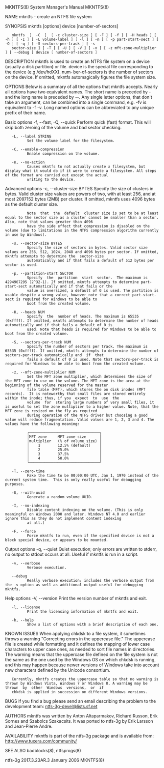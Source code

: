 MKNTFS(8)                                                                         System Manager's Manual                                                                        MKNTFS(8)

NAME
       mkntfs - create an NTFS file system

SYNOPSIS
       mkntfs [options] device [number-of-sectors]

       mkntfs  [  -C  ]  [ -c cluster-size ] [ -F ] [ -f ] [ -H heads ] [ -h ] [ -I ] [ -L volume-label ] [ -l ] [ -n ] [ -p part-start-sect ] [ -Q ] [ -q ] [ -S sectors-per-track ] [ -s
       sector-size ] [ -T ] [ -U ] [ -V ] [ -v ] [ -z mft-zone-multiplier ] [ --debug ] device [ number-of-sectors ]

DESCRIPTION
       mkntfs is used to create an NTFS file system on a device (usually a disk partition) or file.  device is the special  file  corresponding  to  the  device  (e.g  /dev/hdXX).   num‐
       ber-of-sectors is the number of sectors on the device. If omitted, mkntfs automagically figures the file system size.

OPTIONS
       Below  is  a  summary  of all the options that mkntfs accepts.  Nearly all options have two equivalent names.  The short name is preceded by - and the long name is preceded by --.
       Any single letter options, that don't take an argument, can be combined into a single command, e.g.  -fv is equivalent to -f -v.  Long named options  can  be  abbreviated  to  any
       unique prefix of their name.

   Basic options
       -f, --fast, -Q, --quick
              Perform quick (fast) format. This will skip both zeroing of the volume and bad sector checking.

       -L, --label STRING
              Set the volume label for the filesystem.

       -C, --enable-compression
              Enable compression on the volume.

       -n, --no-action
              Causes mkntfs to not actually create a filesystem, but display what it would do if it were to create a filesystem. All steps of the format are carried out except the actual
              writing to the device.

   Advanced options
       -c, --cluster-size BYTES
              Specify the size of clusters in bytes. Valid cluster size values are powers of two, with at least 256, and at most 2097152 bytes (2MB) per cluster. If omitted, mkntfs  uses
              4096 bytes as the default cluster size.

              Note  that  the  default  cluster size is set to be at least equal to the sector size as a cluster cannot be smaller than a sector. Also, note that values greater than 4096
              have the side effect that compression is disabled on the volume (due to limitations in the NTFS compression algorithm currently in use by Windows).

       -s, --sector-size BYTES
              Specify the size of sectors in bytes. Valid sector size values are 256, 512, 1024, 2048 and 4096 bytes per sector. If omitted, mkntfs attempts to determine the  sector-size
              automatically and if that fails a default of 512 bytes per sector is used.

       -p, --partition-start SECTOR
              Specify  the  partition  start  sector.  The maximum is 4294967295 (2^32-1). If omitted, mkntfs attempts to determine part-start-sect automatically and if that fails or the
              value is oversized, a default of 0 is used. The partition is usable despite a wrong value, however note that a correct part-start-sect is required for Windows to be able to
              boot from the created volume.

       -H, --heads NUM
              Specify  the  number of heads. The maximum is 65535 (0xffff). If omitted, mkntfs attempts to determine the number of heads automatically and if that fails a default of 0 is
              used. Note that heads is required for Windows to be able to boot from the created volume.

       -S, --sectors-per-track NUM
              Specify the number of sectors per track. The maximum is 65535 (0xffff). If omitted, mkntfs attempts to determine the number of sectors-per-track automatically and  if  that
              fails a default of 0 is used. Note that sectors-per-track is required for Windows to be able to boot from the created volume.

       -z, --mft-zone-multiplier NUM
              Set the MFT zone multiplier, which determines the size of the MFT zone to use on the volume. The MFT zone is the area at the beginning of the volume reserved for the master
              file table (MFT), which stores the on disk inodes (MFT records).  It is noteworthy that small files are stored entirely within the inode; thus, if you  expect  to  use  the
              volume  for  storing large numbers of very small files, it is useful to set the zone multiplier to a higher value. Note, that the MFT zone is resized on the fly as required
              during operation of the NTFS driver but choosing a good value will reduce fragmentation. Valid values are 1, 2, 3 and 4. The values have the following meaning:

              ┌────────────────────────────────┐
              │MFT zone     MFT zone size      │
              │multiplier   (% of volume size) │
              │    1        12.5% (default)    │
              │    2        25.0%              │
              │    3        37.5%              │
              │    4        50.0%              │
              └────────────────────────────────┘

       -T, --zero-time
              Fake the time to be 00:00:00 UTC, Jan 1, 1970 instead of the current system time.  This is only really useful for debugging purposes.

       -U, --with-uuid
              Generate a random volume UUID.

       -I, --no-indexing
              Disable content indexing on the volume. (This is only meaningful on Windows 2000 and later. Windows NT 4.0 and earlier ignore this as they do not implement content indexing
              at all.)

       -F, --force
              Force mkntfs to run, even if the specified device is not a block special device, or appears to be mounted.

   Output options
       -q, --quiet
              Quiet execution; only errors are written to stderr, no output to stdout occurs at all. Useful if mkntfs is run in a script.

       -v, --verbose
              Verbose execution.

       --debug
              Really verbose execution; includes the verbose output from the -v option as well as additional output useful for debugging mkntfs.

   Help options
       -V, --version
              Print the version number of mkntfs and exit.

       -l, --license
              Print the licensing information of mkntfs and exit.

       -h, --help
              Show a list of options with a brief description of each one.

KNOWN ISSUES
       When  applying  chkdsk to a file system, it sometimes throws a warning "Correcting errors in the uppercase file." The uppercase file is created while formatting and it defines the
       mapping of lower case  characters to upper case ones, as needed to sort file names in directories. The warning means that the uppercase file defined on the file system is not  the
       same  as  the  one used by the Windows OS on which chkdsk is running, and this may happen because newer versions of Windows take into account new characters defined by the Unicode
       consortium.

       Currently, mkntfs creates the uppercase table so that no warning is thrown by Windows Vista, Windows 7 or Windows 8. A warning may be thrown  by  other  Windows  versions,  or  if
       chkdsk is applied in succession on different Windows versions.

BUGS
       If you find a bug please send an email describing the problem to the development team:
       ntfs-3g-devel@lists.sf.net

AUTHORS
       mkntfs was written by Anton Altaparmakov, Richard Russon, Erik Sornes and Szabolcs Szakacsits.  It was ported to ntfs-3g by Erik Larsson and Jean-Pierre Andre.

AVAILABILITY
       mkntfs is part of the ntfs-3g package and is available from:
       http://www.tuxera.com/community/

SEE ALSO
       badblocks(8), ntfsprogs(8)

ntfs-3g 2017.3.23AR.3                                                                  January 2006                                                                              MKNTFS(8)

